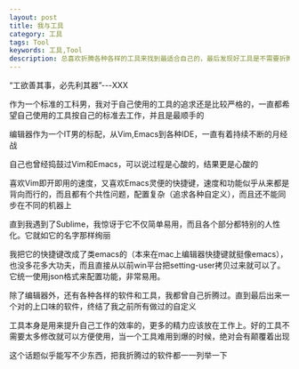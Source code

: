 ```yaml
---
layout: post
title: 我与工具
category: 工具
tags: Tool
keywords: 工具,Tool
description: 总喜欢折腾各种各样的工具来找到最适合自己的，最后发现好工具是不需要折腾的
---
```


“工欲善其事，必先利其器”---XXX

作为一个标准的工科男，我对于自己使用的工具的追求还是比较严格的，一直都希望自己使用的工具按自己的标准去工作，并且是最顺手的

编辑器作为一个IT男的标配，从Vim,Emacs到各种IDE，一直有着持续不断的月经战

自己也曾经捣鼓过Vim和Emacs，可以说过程是心酸的，结果更是心酸的

喜欢Vim即开即用的速度，又喜欢Emacs灵便的快捷键，速度和功能似乎从来都是背向而行的，而且都有个共性问题，配置复杂（追求各种自定义），而且还不能同步在不同的机器上

直到我遇到了Sublime，我惊讶于它不仅简单易用，而且各个部分都特别的人性化。它就如它的名字那样绚丽

我把它的快捷键改成了类emacs的（本来在mac上编辑器快捷键就挺像emacs），也没多花多大功夫，而且直接从以前win平台把setting-user拷贝过来就可以了。它统一使用json格式来配置功能，非常易用。

除了编辑器外，还有各种各样的软件和工具，我都曾自己折腾过。直到最后出来一个对的上口味的软件，终结了我之前所有做过的自定义

工具本身是用来提升自己工作的效率的，更多的精力应该放在工作上。好的工具不需要太多修改就可以方便使用，当一个工具难用到爆的时候，绝对会有颠覆着出现

这个话题似乎能写不少东西，把我折腾过的软件都一一列举一下